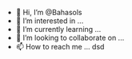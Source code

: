 - 👋 Hi, I’m @Bahasols
- 👀 I’m interested in ...
- 🌱 I’m currently learning ...
- 💞️ I’m looking to collaborate on ...
- 📫 How to reach me ...
dsd
<!---
Bahasols/Bahasols is a ✨ special ✨ repository because its `README.md` (this file) appears on your GitHub profile.
You can click the Preview link to take a look at your changes.
--->
